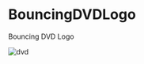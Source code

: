 # BouncingDVDLogo
Bouncing DVD Logo

![dvd](https://user-images.githubusercontent.com/20040431/137598626-813d680f-4cf4-40f7-8430-7fbb4aa58e1a.gif)
